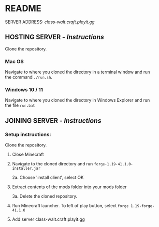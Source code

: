 # README

SERVER ADDRESS: *class-walt.craft.playit.gg*

## HOSTING SERVER - *Instructions*

Clone the repository. 

### Mac OS
Navigate to where you cloned the directory in a terminal window and run the command `./run.sh`.

### Windows 10 / 11
Navigate to where you cloned the directory in Windows Explorer and run the file `run.bat`

## JOINING SERVER - *Instructions*

### Setup instructions:

Clone the repository. 

1. Close Minecraft

2. Navigate to the cloned directory and run `forge-1.19-41.1.0-installer.jar`

    2a. Choose 'install client', select OK

3. Extract contents of the mods folder into your mods folder

    3a. Delete the cloned repository. 

4. Run Minecraft launcher. To left of play button, select `forge 1.19-forge-41.1.0`

5. Add server class-walt.craft.playit.gg
